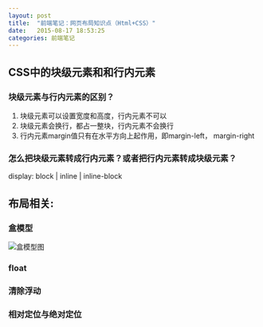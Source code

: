 ```yaml
---
layout: post
title:  "前端笔记：网页布局知识点（Html+CSS）"
date:   2015-08-17 18:53:25
categories: 前端笔记
---
```



## CSS中的块级元素和和行内元素

### 块级元素与行内元素的区别？
1. 块级元素可以设置宽度和高度，行内元素不可以
3. 块级元素会换行，都占一整块，行内元素不会换行
4. 行内元素margin值只有在水平方向上起作用，即margin-left， margin-right

### 怎么把块级元素转成行内元素？或者把行内元素转成块级元素？
display: block  |  inline  | inline-block

## 布局相关:

### 盒模型

![盒模型图](https://developer.mozilla.org/files/72/boxmodel%20(1).png)

### float

### 清除浮动

### 相对定位与绝对定位